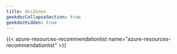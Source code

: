 ```yaml
---
title: dnsZones
geekdocCollapseSection: true
geekdocHidden: true
---
```


{{< azure-resources-recommendationlist name="azure-resources-recommendationlist" >}}
